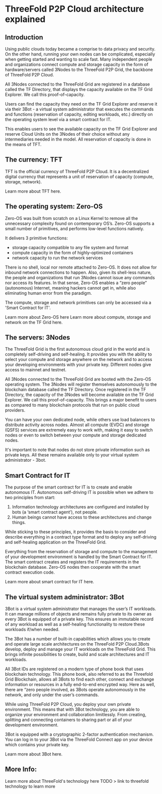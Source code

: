 # ThreeFold P2P Cloud architecture explained 

## Introduction

Using public clouds today became a comprise to data privacy and security. On the other hand, running your own nodes can be complicated, especially when getting started and wanting to scale fast. Many independent people and organizations connect compute and storage capacity in the form of hardware/servers called 3Nodes to the ThreeFold P2P Grid, the backbone of ThreeFold P2P Cloud. 

All 3Nodes connected to the ThreeFold Grid are registered in a database called the TF Directory, that displays the capacity available on the TF Grid Explorer. We call this proof-of-capacity. 

Users can find the capacity they need on the TF Grid Explorer and reserve it via their 3Bot - a virtual system administrator that executes the commands and functions (reservation of capacity, editing workloads, etc.) directly on the operating system level via a smart contract for IT.

This enables users to see the available capacity on the TF Grid Explorer and reserve Cloud Units on the 3Nodes of their choice without any intermediaries needed in the model. All reservation of capacity is done in the means of TFT.

## The currency: TFT

TFT is the official currency of ThreeFold P2P Cloud. It is a decentralized digital currency that represents a unit of reservation of capacity (compute, storage, network).

Learn more about TFT here.

## The operating system: Zero-OS 

Zero-OS was built from scratch on a Linux Kernel to remove all the unnecessary complexity found on contemporary OS’s. Zero-OS supports a small number of primitives, and performs low-level functions natively.

It delivers 3 primitive functions:
- storage capacity compatible to any file system and format
- compute capacity in the form of highly-optimized containers
- network capacity to run the network services

There is no shell, local nor remote attached to Zero-OS. It does not allow for inbound network connections to happen. Also, given its shell-less nature, the people and organizations that run 3Nodes cannot issue any commands nor access its features. In that sense, Zero-OS enables a “zero people” (autonomous) Internet, meaning hackers cannot get in, while also eliminating human error from the paradigm.

The compute, storage and network primitives can only be accessed via a 'Smart Contract for IT'.

Learn more about Zero-OS here Learn more about compute, storage and network on the TF Grid here.

## The servers: 3Nodes

The ThreeFold Grid is the first autonomous cloud grid in the world and is completely self-driving and self-healing. It provides you with the ability to select your compute and storage anywhere on the network and to access your developing environments with your private key. Different nodes give access to mainnet and testnet. 

All 3Nodes connected to the ThreeFold Grid are booted with the Zero-OS operating system. The 3Nodes will register themselves autonomously to the blockchain database called the TF Directory. Once registered in the TF Directory, the capacity of the 3Nodes will become available on the TF Grid Explorer. We call this proof-of-capacity. This brings a major benefit to users as compared to many blockchain protocols that run on public cloud providers.

You can have your own dedicated node, while others use load balancers to distribute activity across nodes. Almost all compute (EVDC) and storage (QSFS) services are extremely easy to work with, making it easy to switch nodes or even to switch between your compute and storage dedicated nodes.

It's important to note that nodes do not store private information such as private keys. All these remains available only to your virtual system administrator - 3bot.

## Smart Contract for IT

The purpose of the smart contract for IT is to create and enable autonomous IT. Autonomous self-driving IT is possible when we adhere to two principles from start:

1. Information technology architectures are configured and installed by bots (a ‘smart contract agent’), not people.
2. Human beings cannot have access to these architectures and change things.

While sticking to these principles, it provides the basis to consider and describe everything in a contract type format and to deploy any self-driving and self-healing application on the ThreeFold Grid.

Everything from the reservation of storage and compute to the management of your development environment is handled by the Smart Contract for IT. The smart contract creates and registers the IT requirements in the blockchain database. Zero-OS nodes then cooperate with the smart contract execution code. 

Learn more about smart contract for IT here.

## The virtual system administrator: 3Bot
3Bot is a virtual system administrator that manages the user’s IT workloads. It can manage millions of objects and remains fully private to its owner as every 3Bot is equipped of a private key. This ensures an immutable record of any workload as well as a self-healing functionality to restore these workloads if/when needed.

The 3Bot has a number of built-in capabilities which allows you to create and operate large scale architectures on the ThreeFold P2P Cloud.3Bots develop, deploy and manage your IT workloads on the ThreeFold Grid. This brings infinite possibilities to create, build and scale architectures and IT workloads. 

All 3Bot IDs are registered on a modern type of phone book that uses blockchain technology. This phone book, also referred to as the Threefold Grid Blockchain, allows all 3Bots to find each other, connect and exchange information or resources in a fully end-to-end encrypted way. Here as well, there are “zero people involved, as 3Bots operate autonomously in the network, and only under the user’s commands. 

While using ThreeFold P2P Cloud, you deploy your own private environment. This means that with 3Bot technology, you are able to organize your environment and collaboration limitlessly. From creating, splitting and connecting containers to sharing part or all of your development environment.

3Bot is equipped with a cryptographic 2-factor authentication mechanism. You can log in to your 3Bot via the ThreeFold Connect app on your device which contains your private key. 

Learn more about 3Bot here.

## More Info:

Learn more about ThreeFold's technology here   TODO > link to threefold technology to learn more

